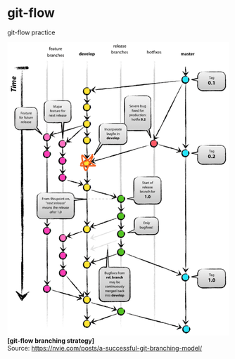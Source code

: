 # git-flow
git-flow practice

![git-flow branching strategy](imgs/git_flow_develop4.png) 
**[git-flow branching strategy]**  
Source: https://nvie.com/posts/a-successful-git-branching-model/  